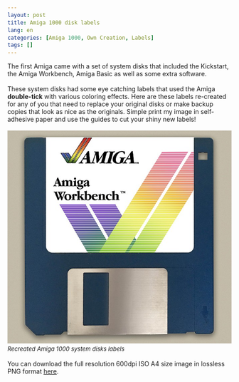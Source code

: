 ```yaml
---
layout: post
title: Amiga 1000 disk labels
lang: en
categories: [Amiga 1000, Own Creation, Labels]
tags: []
---
```

The first Amiga came with a set of system disks that included the Kickstart, the Amiga Workbench, Amiga Basic as well as some extra software. 
<br><br>
These system disks had some eye catching labels that used the Amiga **double-tick** with various coloring effects. Here are these labels re-created for any of you that need to replace your original disks or make backup copies that look as nice as the originals. Simple print my image in self-adhesive paper and use the guides to cut your shiny new labels!
<br><br>
<img src="\assets\img\post_previews\amiga-1000-system-disks-labels.jpg"><br>
<span style="font-size:small; font-style: italic">Recreated Amiga 1000 system disks labels</span>
<br><br>
You can download the full resolution 600dpi ISO A4 size image in lossless PNG format <a href="https://app.box.com/s/hz4xv5vpowryzuho413zuiv601o4v4hd" target="_blank">here</a>.